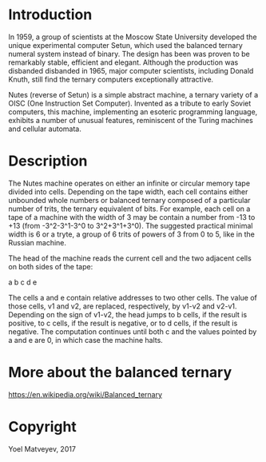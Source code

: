 # Introduction

In 1959, a group of scientists at the Moscow State University developed the unique experimental computer Setun, which used the balanced ternary numeral system instead of binary. The design has been was proven to be remarkably stable, efficient and elegant. Although the production was disbanded disbanded in 1965, major computer scientists, including Donald Knuth, still find the ternary computers exceptionally attractive.

Nutes (reverse of Setun) is a simple abstract machine, a ternary variety of a OISC (One Instruction Set Computer). Invented as a tribute to early Soviet computers,  this machine, implementing an esoteric programming language, exhibits a number of unusual features, reminiscent of the Turing machines and cellular automata.

# Description

The Nutes machine operates on either an infinite or circular memory tape divided into cells. Depending on the tape width, each cell contains either unbounded whole numbers or balanced ternary composed of a particular number of trits, the ternary equivalent of bits. For example, each cell on a tape of a machine with the width of 3 may be contain a number from -13 to +13 (from -3^2-3^1-3^0 to 3^2+3^1+3^0). The suggested practical minimal width is 6 or a tryte, a group of 6 trits of powers of 3 from 0 to 5, like in the Russian machine.

The head of the machine reads the current cell and the two adjacent cells on both sides of the tape:

a b c d e

The cells a and e contain relative addresses to two other cells. The value of those cells, v1 and v2, are replaced, respectively, by v1-v2 and v2-v1. Depending on the sign of v1-v2, the head jumps to b cells, if the result is positive, to c cells, if the result is negative, or to d cells, if the result is negative. The computation continues until both c and the values pointed by a and e are 0, in which case the machine halts.

# More about the balanced ternary

https://en.wikipedia.org/wiki/Balanced_ternary

# Copyright

Yoel Matveyev, 2017
